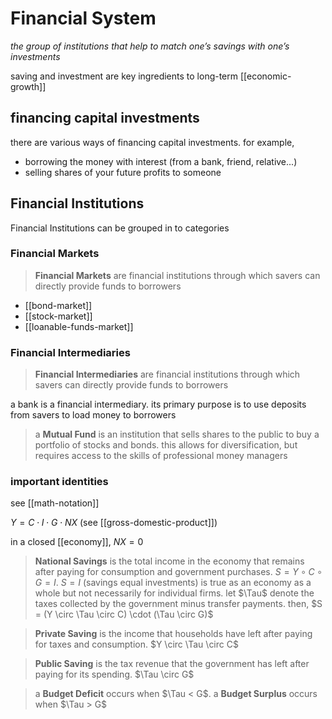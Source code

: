 # Financial System

_the group of institutions that help to match one’s savings with one’s investments_

saving and investment are key ingredients to long-term [[economic-growth]]

## financing capital investments

there are various ways of financing capital investments. for example,

- borrowing the money with interest (from a bank, friend, relative...)
- selling shares of your future profits to someone

## Financial Institutions

Financial Institutions can be grouped in to categories

### Financial Markets

> **Financial Markets** are financial institutions through which savers can directly provide funds to borrowers

- [[bond-market]]
- [[stock-market]]
- [[loanable-funds-market]]

### Financial Intermediaries

> **Financial Intermediaries** are financial institutions through which savers can directly provide funds to borrowers

a bank is a financial intermediary. its primary purpose is to use deposits from savers to load money to borrowers

> a **Mutual Fund** is an institution that sells shares to the public to buy a portfolio of stocks and bonds. this allows for diversification, but requires access to the skills of professional money managers

### important identities

see [[math-notation]]

$Y = C \cdot I \cdot G \cdot NX$ (see [[gross-domestic-product]])

in a closed [[economy]], $NX = 0$

> **National Savings** is the total income in the economy that remains after paying for consumption and government purchases. $S = Y \circ C \circ G = I$. $S = I$ (savings equal investments) is true as an economy as a whole but not necessarily for individual firms.
> let $\Tau$ denote the taxes collected by the government minus transfer payments. then,
> $S = (Y \circ \Tau \circ C) \cdot (\Tau \circ G)$

> **Private Saving** is the income that households have left after paying for taxes and consumption. $Y \circ \Tau \circ C$

> **Public Saving** is the tax revenue that the government has left after paying for its spending. $\Tau \circ G$

> a **Budget Deficit** occurs when $\Tau < G$. a **Budget Surplus** occurs when $\Tau > G$

